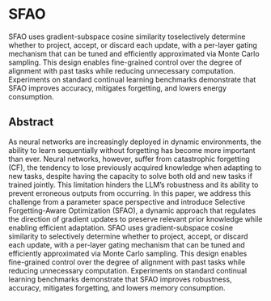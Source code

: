 # SFAO
SFAO uses gradient-subspace cosine similarity toselectively determine whether to project, accept, or discard each update, with a per-layer gating mechanism that can be tuned and efficiently approximated via Monte Carlo sampling. This design enables fine-grained control over the degree of alignment with past tasks while reducing unnecessary computation. Experiments on standard continual learning benchmarks demonstrate that SFAO improves accuracy, mitigates forgetting, and lowers energy consumption.

## Abstract 
As neural networks are increasingly deployed in dynamic environments, the ability to learn sequentially without forgetting has become more important than ever. Neural networks, however, suffer from catastrophic forgetting (CF), the tendency to lose previously acquired knowledge when adapting to new tasks, despite having the capacity to solve both old and new tasks if trained jointly. This limitation hinders the LLM’s robustness and its ability to prevent erroneous outputs from occurring. In this paper, we address this challenge from a parameter space perspective and introduce Selective Forgetting-Aware Optimization (SFAO), a dynamic approach that regulates the direction of gradient updates to preserve relevant prior knowledge while enabling efficient adaptation. SFAO uses gradient-subspace cosine similarity to selectively determine whether to project, accept, or discard each update, with a per-layer gating mechanism that can be tuned and efficiently approximated via Monte Carlo sampling. This design enables fine-grained control over the degree of alignment with past tasks while reducing unnecessary computation. Experiments on standard continual learning benchmarks demonstrate that SFAO improves robustness, accuracy, mitigates forgetting, and lowers memory consumption.
